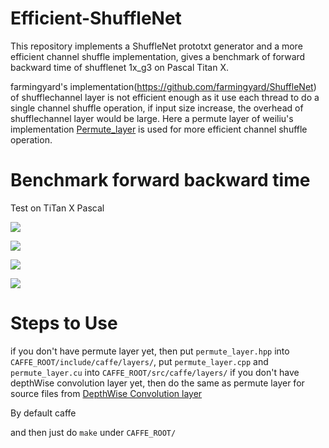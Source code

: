 # Efficient-ShuffleNet
This repository implements a ShuffleNet prototxt generator and a more efficient channel shuffle implementation, gives a benchmark of forward backward time of shufflenet 1x_g3 on Pascal Titan X.

farmingyard's implementation(https://github.com/farmingyard/ShuffleNet) of shufflechannel layer is not efficient enough as it use each thread to do a single channel shuffle operation, if input size increase, the overhead of shufflechannel layer would be  large. Here a permute layer of weiliu's implementation [Permute_layer](https://github.com/BVLC/caffe/commit/b68695db42aa79e874296071927536363fe1efbf?diff=unified) is used for more efficient channel shuffle operation.

# Benchmark forward backward time
Test on TiTan X Pascal


![](https://github.com/MrWanter/Efficient-ShuffleNet/blob/master/image/shufflenet_0.25x_g3.png)

![](https://github.com/MrWanter/Efficient-ShuffleNet/blob/master/image/shufflenet_0.5x_g3.png)

![](https://github.com/MrWanter/Efficient-ShuffleNet/blob/master/image/shufflenet_1x_g3.png)

![](https://github.com/MrWanter/Efficient-ShuffleNet/blob/master/image/shufflenet_2x_g3.png)

# Steps to Use
if you don't have permute layer yet, then put `permute_layer.hpp` into `CAFFE_ROOT/include/caffe/layers/`, put `permute_layer.cpp` and `permute_layer.cu` into `CAFFE_ROOT/src/caffe/layers/`
if you don't have depthWise convolution layer yet, then do the same as permute layer for source files from [DepthWise Convolution layer](https://github.com/farmingyard/caffe-mobilenet)

By default caffe 


and then just do `make` under `CAFFE_ROOT/`
